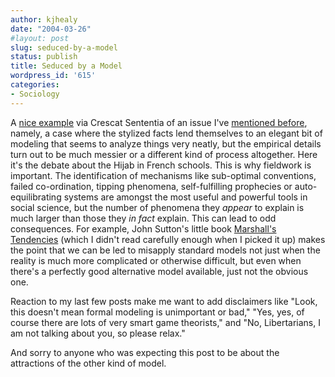 ```yaml
---
author: kjhealy
date: "2004-03-26"
#layout: post
slug: seduced-by-a-model
status: publish
title: Seduced by a Model
wordpress_id: '615'
categories:
- Sociology
---
```


A [nice example](http://www.crescatsententia.org/archives/week_2004_03_21.html#003440) via Crescat Sententia of an issue I've [mentioned before](http://www.crookedtimber.org/archives/001259.html), namely, a case where the stylized facts lend themselves to an elegant bit of modeling that seems to analyze things very neatly, but the empirical details turn out to be much messier or a different kind of process altogether. Here it's the debate about the Hijab in French schools. This is why fieldwork is important. The identification of mechanisms like sub-optimal conventions, failed co-ordination, tipping phenomena, self-fulfilling prophecies or auto-equilibrating systems are amongst the most useful and powerful tools in social science, but the number of phenomena they *appear* to explain is much larger than those they *in fact* explain. This can lead to odd consequences. For example, John Sutton's little book [Marshall's Tendencies](http://www.amazon.com/exec/obidos/ASIN/0262692791/ref=nosim/) (which I didn't read carefully enough when I picked it up) makes the point that we can be led to misapply standard models not just when the reality is much more complicated or otherwise difficult, but even when there's a perfectly good alternative model available, just not the obvious one.

Reaction to my last few posts make me want to add disclaimers like "Look, this doesn't mean formal modeling is unimportant or bad," "Yes, yes, of course there are lots of very smart game theorists," and "No, Libertarians, I am not talking about you, so please relax."

And sorry to anyone who was expecting this post to be about the attractions of the other kind of model.
